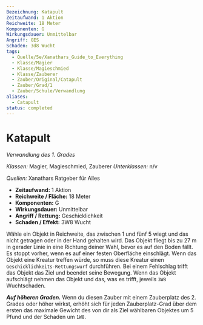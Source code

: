 ```yaml
---
Bezeichnung: Katapult
Zeitaufwand: 1 Aktion
Reichweite: 18 Meter
Komponenten: G
Wirkungsdauer: Unmittelbar
Angriff: GES
Schaden: 3d8 Wucht
tags:
  - Quelle/5e/Xanathars_Guide_to_Everything
  - Klasse/Magier
  - Klasse/Magieschmied
  - Klasse/Zauberer
  - Zauber/Original/Catapult
  - Zauber/Grad/1
  - Zauber/Schule/Verwandlung
aliases:
  - Catapult
status: completed
---
```

# Katapult
_Verwandlung des 1. Grades_

_Klassen:_ Magier, Magieschmied, Zauberer
_Unterklassen:_ n/v

_Quellen:_ Xanathars Ratgeber für Alles

- **Zeitaufwand:** 1 Aktion
- **Reichweite / Fläche:** 18 Meter
- **Komponenten:** G
- **Wirkungsdauer:** Unmittelbar
- **Angriff / Rettung:** Geschicklichkeit
- **Schaden / Effekt:**  3W8 Wucht

Wähle ein Objekt in Reichweite, das zwischen 1 und fünf 5 wiegt und das nicht getragen oder in der Hand gehalten wird. Das Objekt fliegt bis zu 27 m in gerader Linie in eine Richtung deiner Wahl, bevor es auf den Boden fällt. Es stoppt vorher, wenn es auf einer festen Oberfläche einschlägt. Wenn das Objekt eine Kreatur treffen würde, so muss diese Kreatur einen `Geschicklichkeits-Rettungswurf` durchführen. Bei einem Fehlschlag trifft das Objekt das Ziel und beendet seine Bewegung. Wenn das Objekt aufschlägt nehmen das Objekt und das, was es trifft, jeweils `3W8` Wuchtschaden.

**_Auf höheren Graden._** Wenn du diesen Zauber mit einem Zauberplatz des 2. Grades oder höher wirkst, erhöht sich für jeden Zauberplatz-Grad über dem ersten das maximale Gewicht des von dir als Ziel wählbaren Objektes um 5 Pfund und der Schaden um `1W8`.